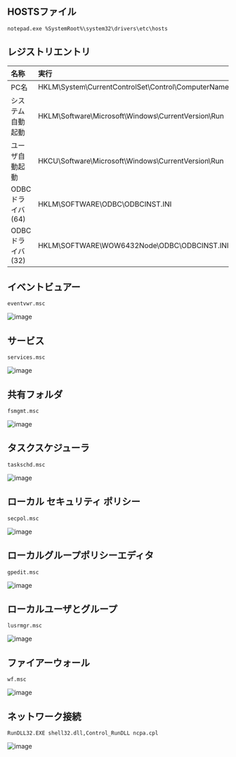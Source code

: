 ## HOSTSファイル
```
notepad.exe %SystemRoot%\system32\drivers\etc\hosts
```
## レジストリエントリ

| 名称 | 実行
| :--- | :--- 
| PC名 | HKLM\System\CurrentControlSet\Control\ComputerName\ComputerName
| システム自動起動 | HKLM\Software\Microsoft\Windows\CurrentVersion\Run
| ユーザ自動起動 | HKCU\Software\Microsoft\Windows\CurrentVersion\Run
| ODBCドライバ(64) | HKLM\SOFTWARE\ODBC\ODBCINST.INI
| ODBCドライバ(32) | HKLM\SOFTWARE\WOW6432Node\ODBC\ODBCINST.INI

## イベントビュアー
```
eventvwr.msc
```
![image](https://user-images.githubusercontent.com/1501327/145759593-ceba9efd-61ab-4100-a075-0024e7b52e19.png)

## サービス
```
services.msc 
```
![image](https://user-images.githubusercontent.com/1501327/145759944-57438ea4-b36a-4fbf-9cc4-e8561f226fed.png)

## 共有フォルダ
```
fsmgmt.msc
```
![image](https://user-images.githubusercontent.com/1501327/145760588-fe44bef8-26f6-4f20-ad4c-4a7043e3236c.png)

## タスクスケジューラ
```
taskschd.msc
```
![image](https://user-images.githubusercontent.com/1501327/145761023-878657e6-e0fa-4e10-ad75-8734ef141456.png)

## ローカル セキュリティ ポリシー
```
secpol.msc
```
![image](https://user-images.githubusercontent.com/1501327/145761658-9c1b3a44-cdd1-4033-9b1c-4dedd0372ab2.png)


## ローカルグループポリシーエディタ
```
gpedit.msc
```
![image](https://user-images.githubusercontent.com/1501327/145762627-3b6c1eb5-0b36-430a-bc56-541ed7377095.png)

## ローカルユーザとグループ
```
lusrmgr.msc
```
![image](https://user-images.githubusercontent.com/1501327/145763411-71286583-363d-487a-8c8c-cea984a39f04.png)

## ファイアーウォール
```
wf.msc
```
![image](https://user-images.githubusercontent.com/1501327/145764000-2bbdf2a7-833d-410b-830b-450057ca877c.png)


## ネットワーク接続
```
RunDLL32.EXE shell32.dll,Control_RunDLL ncpa.cpl
```
![image](https://user-images.githubusercontent.com/1501327/145763147-9f1c3c1f-58c3-40c3-9164-fc7dd64f563d.png)
